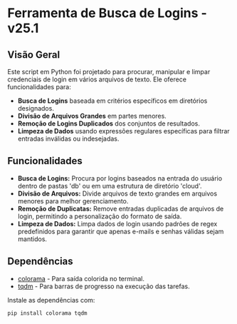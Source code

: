 # Ferramenta de Busca de Logins - v25.1

## Visão Geral

Este script em Python foi projetado para procurar, manipular e limpar credenciais de login em vários arquivos de texto. Ele oferece funcionalidades para:

- **Busca de Logins** baseada em critérios específicos em diretórios designados.
- **Divisão de Arquivos Grandes** em partes menores.
- **Remoção de Logins Duplicados** dos conjuntos de resultados.
- **Limpeza de Dados** usando expressões regulares específicas para filtrar entradas inválidas ou indesejadas.

## Funcionalidades

- **Busca de Logins:** Procura por logins baseados na entrada do usuário dentro de pastas 'db' ou em uma estrutura de diretório 'cloud'.
- **Divisão de Arquivos:** Divide arquivos de texto grandes em arquivos menores para melhor gerenciamento.
- **Remoção de Duplicatas:** Remove entradas duplicadas de arquivos de login, permitindo a personalização do formato de saída.
- **Limpeza de Dados:** Limpa dados de login usando padrões de regex predefinidos para garantir que apenas e-mails e senhas válidas sejam mantidos.

## Dependências

- [colorama](https://pypi.org/project/colorama/) - Para saída colorida no terminal.
- [tqdm](https://pypi.org/project/tqdm/) - Para barras de progresso na execução das tarefas.

Instale as dependências com:

```bash
pip install colorama tqdm
